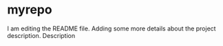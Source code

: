 # myrepo
I am editing the README file. Adding some more details about the project description.
Description
